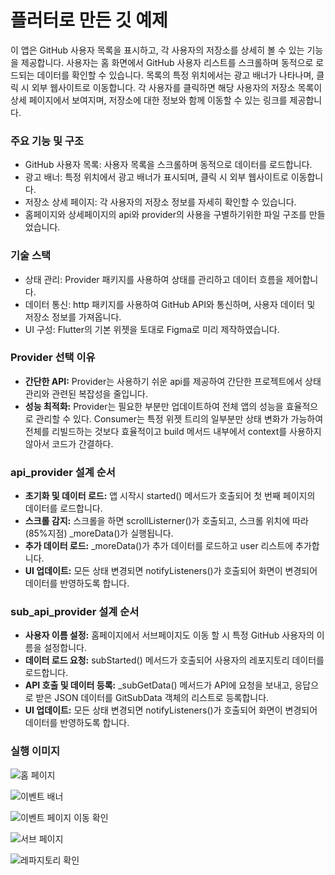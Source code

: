 # 플러터로 만든 깃 예제

이 앱은 GitHub 사용자 목록을 표시하고, 각 사용자의 저장소를 상세히 볼 수 있는 기능을 제공합니다.
사용자는 홈 화면에서 GitHub 사용자 리스트를 스크롤하며 동적으로 로드되는 데이터를 확인할 수 있습니다.
목록의 특정 위치에서는 광고 배너가 나타나며, 클릭 시 외부 웹사이트로 이동합니다.
각 사용자를 클릭하면 해당 사용자의 저장소 목록이 상세 페이지에서 보여지며, 저장소에 대한 정보와 함께 이동할 수 있는 링크를 제공합니다.

### 주요 기능 및 구조
- GitHub 사용자 목록: 사용자 목록을 스크롤하며 동적으로 데이터를 로드합니다.
- 광고 배너: 특정 위치에서 광고 배너가 표시되며, 클릭 시 외부 웹사이트로 이동합니다.
- 저장소 상세 페이지: 각 사용자의 저장소 정보를 자세히 확인할 수 있습니다.
- 홈페이지와 상세페이지의 api와 provider의 사용을 구별하기위한 파일 구조를 만들었습니다.

### 기술 스택
- 상태 관리: Provider 패키지를 사용하여 상태를 관리하고 데이터 흐름을 제어합니다.
- 데이터 통신: http 패키지를 사용하여 GitHub API와 통신하며, 사용자 데이터 및 저장소 정보를 가져옵니다.
- UI 구성: Flutter의 기본 위젯을 토대로 Figma로 미리 제작하였습니다.

### Provider 선택 이유
- **간단한 API:** Provider는 사용하기 쉬운 api를 제공하여 간단한 프로젝트에서 상태 관리와 관련된 복잡성을 줄입니다.
- **성능 최적화:** Provider는 필요한 부분만 업데이트하여 전체 앱의 성능을 효율적으로 관리할 수 있다.
                Consumer는 특정 위젯 트리의 일부분만 상태 변화가 가능하여 전체를 리빌드하는 것보다 효율적이고
                build 메서드 내부에서 context를 사용하지 않아서 코드가 간결하다.

### api_provider 설계 순서
- **초기화 및 데이터 로드:** 앱 시작시 started() 메서드가 호출되어 첫 번째 페이지의 데이터를 로드합니다.
- **스크롤 감지:** 스크롤을 하면 scrollListerner()가 호출되고, 스크롤 위치에 따라(85%지점) _moreData()가 실행됩니다.
- **추가 데이터 로드:** _moreData()가 추가 데이터를 로드하고 user 리스트에 추가합니다.
- **UI 업데이트:** 모든 상태 변경되면 notifyListeners()가 호출되어 화면이 변경되어 데이터를 반영하도록 합니다.

### sub_api_provider 설계 순서
- **사용자 이름 설정:** 홈페이지에서 서브페이지도 이동 할 시 특정 GitHub 사용자의 이름을 설정합니다.
- **데이터 로드 요청:** subStarted() 메서드가 호출되어 사용자의 레포지토리 데이터를 로드합니다.
- **API 호출 및 데이터 등록:** _subGetData() 메서드가 API에 요청을 보내고, 응답으로 받은 JSON 데이터를 GitSubData 객체의 리스트로 등록합니다.
- **UI 업데이트:** 모든 상태 변경되면 notifyListeners()가 호출되어 화면이 변경되어 데이터를 반영하도록 합니다.

### 실행 이미지

![홈 페이지](https://github.com/pch08040/git_test_app/blob/main/assets/images/%EB%8C%80%EC%A7%80%202.png)

![이벤트 배너](https://github.com/pch08040/git_test_app/blob/main/assets/images/%EB%8C%80%EC%A7%80%203.png)

![이벤트 페이지 이동 확인](https://github.com/pch08040/git_test_app/blob/main/assets/images/%EB%8C%80%EC%A7%80%204.png)

![서브 페이지](https://github.com/pch08040/git_test_app/blob/main/assets/images/%EB%8C%80%EC%A7%80%205.png)

![레파지토리 확인](https://github.com/pch08040/git_test_app/blob/main/assets/images/%EB%8C%80%EC%A7%80%206.png)
